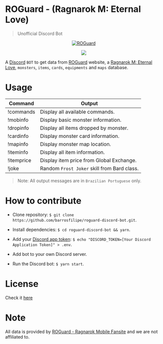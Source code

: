 # ROGuard - (Ragnarok M: Eternal Love)

> Unofficial Discord Bot

<p align="center">
<a href="https://discordbots.org/bot/537246810184613888" >
  <img src="https://discordbots.org/api/widget/537246810184613888.svg" alt="ROGuard" />
</a>
</p>

<p align="center">
  <a href="https://www.codacy.com/app/filipebarrossi/roguard-discord-bot?utm_source=github.com&amp;utm_medium=referral&amp;utm_content=barrosfilipe/roguard-discord-bot&amp;utm_campaign=Badge_Grade"><img src="https://api.codacy.com/project/badge/Grade/fc2b7052739749c096dc08be68ec3562"/></a>
</P>

A [Discord](https://discordapp.com/) `BOT` to get data from [ROGuard](https://www.roguard.net/) website, a [Ragnarok M: Eternal Love](https://www.ragnaroketernallove.com/), `monsters`, `items`, `cards`, `equipments` and `maps` database.

# Usage

| Command                  | Output                                      |
| ------------------------ | ------------------------------------------- |
| !commands                | Display all available commands.             |
| !mobinfo <monster name>  | Display basic monster information.          |
| !dropinfo <monster name> | Display all items dropped by monster.       |
| !cardinfo <monster name> | Display monster card information.           |
| !mapinfo <monster name>  | Display monster map location.               |
| !iteminfo <item name>    | Display all item information.               |
| !itemprice <item name>   | Display item price from Global Exchange.    |
| !joke                    | Random `Frost Joker` skill from Bard class. |

> Note: All output messages are in `Brazilian Portuguese` only.

# How to contribute

- Clone repository: `$ git clone https://github.com/barrosfilipe/roguard-discord-bot.git`.

- Install dependencies: `$ cd roguard-discord-bot && yarn`.

- Add your [Discord app token](https://discordapp.com/developers): `$ echo "DISCORD_TOKEN=[Your Discord Application Token]" > .env`.

- Add bot to your own Discord server.

- Run the Discord bot: `$ yarn start`.

# License

Check it [here](https://github.com/barrosfilipe/roguard-discord-bot/blob/master/LICENSE)

# Note

All data is provided by [ROGuard - Ragnarok Mobile Fansite](https://www.roguard.net) and we are not affiliated to.
